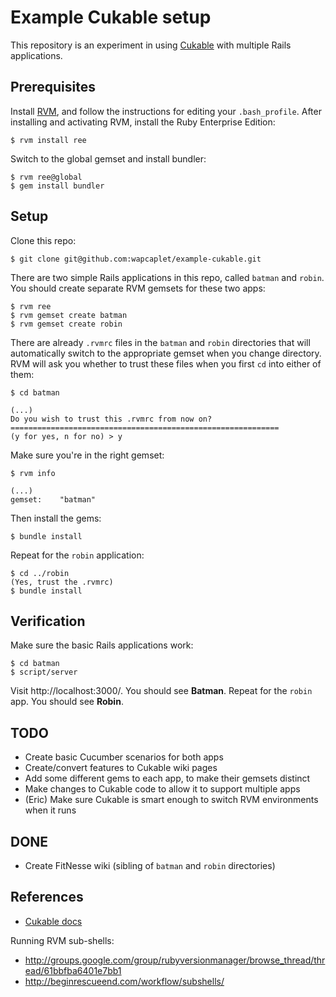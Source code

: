 Example Cukable setup
=====================

This repository is an experiment in using [Cukable](http://github.com/wapcaplet/cukable)
with multiple Rails applications.


Prerequisites
-------------

Install [RVM](http://beginrescueend.com), and follow the instructions for
editing your `.bash_profile`. After installing and activating RVM, install the
Ruby Enterprise Edition:

    $ rvm install ree

Switch to the global gemset and install bundler:

    $ rvm ree@global
    $ gem install bundler


Setup
-----

Clone this repo:

    $ git clone git@github.com:wapcaplet/example-cukable.git

There are two simple Rails applications in this repo, called `batman` and `robin`.
You should create separate RVM gemsets for these two apps:

    $ rvm ree
    $ rvm gemset create batman
    $ rvm gemset create robin

There are already `.rvmrc` files in the `batman` and `robin` directories that
will automatically switch to the appropriate gemset when you change directory.
RVM will ask you whether to trust these files when you first `cd` into either of them:

    $ cd batman

    (...)
    Do you wish to trust this .rvmrc from now on?
    ============================================================
    (y for yes, n for no) > y

Make sure you're in the right gemset:

    $ rvm info

    (...)
    gemset:    "batman"

Then install the gems:

    $ bundle install

Repeat for the `robin` application:

    $ cd ../robin
    (Yes, trust the .rvmrc)
    $ bundle install


Verification
------------

Make sure the basic Rails applications work:

    $ cd batman
    $ script/server

Visit http://localhost:3000/. You should see **Batman**. Repeat for the `robin`
app. You should see **Robin**.


TODO
----

- Create basic Cucumber scenarios for both apps
- Create/convert features to Cukable wiki pages
- Add some different gems to each app, to make their gemsets distinct
- Make changes to Cukable code to allow it to support multiple apps
- (Eric) Make sure Cukable is smart enough to switch RVM environments when it runs


DONE
----

- Create FitNesse wiki (sibling of `batman` and `robin` directories)


References
----------

- [Cukable docs](http://rdoc.info/github/wapcaplet/cukable/master/frames)

Running RVM sub-shells:

- http://groups.google.com/group/rubyversionmanager/browse_thread/thread/61bbfba6401e7bb1
- http://beginrescueend.com/workflow/subshells/

